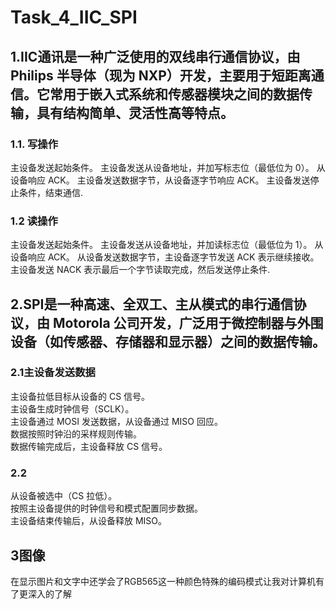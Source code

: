 # Task_4_IIC_SPI  
## 1.IIC通讯是一种广泛使用的双线串行通信协议，由 Philips 半导体（现为 NXP）开发，主要用于短距离通信。它常用于嵌入式系统和传感器模块之间的数据传输，具有结构简单、灵活性高等特点。
### 1.1. 写操作
主设备发送起始条件。
主设备发送从设备地址，并加写标志位（最低位为 0）。
从设备响应 ACK。
主设备发送数据字节，从设备逐字节响应 ACK。
主设备发送停止条件，结束通信.  
### 1.2 读操作
主设备发送起始条件。
主设备发送从设备地址，并加读标志位（最低位为 1）。
从设备响应 ACK。
从设备发送数据字节，主设备逐字节发送 ACK 表示继续接收。
主设备发送 NACK 表示最后一个字节读取完成，然后发送停止条件.  
## 2.SPI是一种高速、全双工、主从模式的串行通信协议，由 Motorola 公司开发，广泛用于微控制器与外围设备（如传感器、存储器和显示器）之间的数据传输。
### 2.1主设备发送数据
主设备拉低目标从设备的 CS 信号。  
主设备生成时钟信号（SCLK）。  
主设备通过 MOSI 发送数据，从设备通过 MISO 回应。  
数据按照时钟沿的采样规则传输。  
数据传输完成后，主设备释放 CS 信号。
### 2.2
从设备被选中（CS 拉低）。  
按照主设备提供的时钟信号和模式配置同步数据。  
主设备结束传输后，从设备释放 MISO。  
## 3图像
在显示图片和文字中还学会了RGB565这一种颜色特殊的编码模式让我对计算机有了更深入的了解
